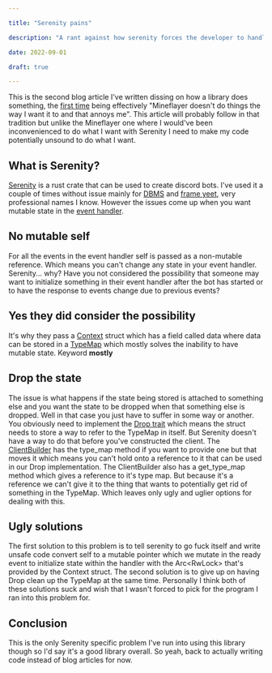 ```yaml
---

title: "Serenity pains"

description: "A rant against how serenity forces the developer to handle state"

date: 2022-09-01

draft: true

---
```


This is the second blog article I've written dissing on how a library does something, the [first time](/blog/mineflayer_why) being effectively "Mineflayer doesn't do things the way I want it to and that annoys me". This article will probably follow in that tradition but unlike the Mineflayer one where I would've been inconvenienced to do what I want with Serenity I need to make my code potentially unsound to do what I want.

## What is Serenity?

[Serenity](https://crates.io/crates/serenity) is a rust crate that can be used to create discord bots. I've used it a couple of times without issue mainly for [DBMS](https://github.com/Pagwin-Fedora/DBMS) and [frame yeet](https://github.com/Pagwin-Fedora/discord-frame-yeet), very professional names I know. However the issues come up when you want mutable state in the [event handler](https://docs.rs/serenity/0.11.5/serenity/client/trait.EventHandler.html).

## No mutable self

For all the events in the event handler self is passed as a non-mutable reference. Which means you can't change any state in your event handler. Serenity... why? Have you not considered the possibility that someone may want to initialize something in their event handler after the bot has started or to have the response to events change due to previous events?

## Yes they did consider the possibility

It's why they pass a [Context](https://docs.rs/serenity/0.11.5/serenity/prelude/struct.Context.html) struct which has a field called data where data can be stored in a [TypeMap](https://docs.rs/serenity/0.11.5/serenity/prelude/struct.TypeMap.html) which mostly solves the inability to have mutable state. Keyword **mostly**

## Drop the state

The issue is what happens if the state being stored is attached to something else and you want the state to be dropped when that something else is dropped. Well in that case you just have to suffer in some way or another. You obviously need to implement the [Drop trait](https://doc.rust-lang.org/std/ops/trait.Drop.html) which means the struct needs to store a way to refer to the TypeMap in itself. But Serenity doesn't have a way to do that before you've constructed the client. The [ClientBuilder](https://docs.rs/serenity/0.11.5/serenity/client/struct.ClientBuilder.html) has the type\_map method if you want to provide one but that moves it which means you can't hold onto a reference to it that can be used in our Drop implementation. The ClientBuilder also has a get\_type\_map method which gives a reference to it's type map. But because it's a reference we can't give it to the thing that wants to potentially get rid of something in the TypeMap. Which leaves only ugly and uglier options for dealing with this.

## Ugly solutions

The first solution to this problem is to tell serenity to go fuck itself and write unsafe code convert self to a mutable pointer which we mutate in the ready event to initialize state within the handler with the Arc<RwLock<TypeMap>> that's provided by the Context struct. The second solution is to give up on having Drop clean up the TypeMap at the same time. Personally I think both of these solutions suck and wish that I wasn't forced to pick for the program I ran into this problem for.

## Conclusion

This is the only Serenity specific problem I've run into using this library though so I'd say it's a good library overall. So yeah, back to actually writing code instead of blog articles for now.
